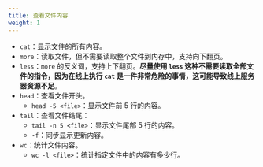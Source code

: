 ```yaml
---
title: 查看文件内容
weight: 1
---
```


- `cat`：显示文件的所有内容。
- `more`：读取文件，但不需要读取整个文件到内存中，支持向下翻页。
- `less`：`more` 的反义词，支持上下翻页。**尽量使用 `less` 这种不需要读取全部文件的指令，因为在线上执行 `cat` 是一件非常危险的事情，这可能导致线上服务器资源不足**。
- `head`：查看文件开头。
  - `head -5 <file>`：显示文件前 5 行的内容。
- `tail`：查看文件结尾：
  - `tail -n 5 <file>`：显示文件尾部 5 行的内容。
  - `-f`：同步显示更新内容。
- `wc`：统计文件内容。
  - `wc -l <file>`：统计指定文件中的内容有多少行。
  

